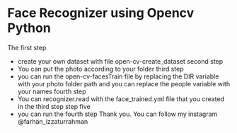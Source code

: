 # Face Recognizer using Opencv Python
The first step
- create your own dataset with file open-cv-create_dataset
second step
- You can put the photo according to your folder
third step
- you can run the open-cv-facesTrain file by replacing the DIR variable with your photo folder path and you can replace the people variable with your names
fourth step
- You can recognizer.read with the face_trained.yml file that you created in the third step
step five
- you can run the fourth step
Thank you. You can follow my instagram @farhan_izzaturrahman

